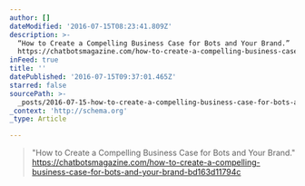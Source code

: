 ```yaml
---
author: []
dateModified: '2016-07-15T08:23:41.809Z'
description: >-
  “How to Create a Compelling Business Case for Bots and Your Brand.”
  https://chatbotsmagazine.com/how-to-create-a-compelling-business-case-for-bots-and-your-brand-bd163d11794c
inFeed: true
title: ''
datePublished: '2016-07-15T09:37:01.465Z'
starred: false
sourcePath: >-
  _posts/2016-07-15-how-to-create-a-compelling-business-case-for-bots-and-your.md
_context: 'http://schema.org'
_type: Article

---
```

> "How to Create a Compelling Business Case for Bots and Your Brand." https://chatbotsmagazine.com/how-to-create-a-compelling-business-case-for-bots-and-your-brand-bd163d11794c
